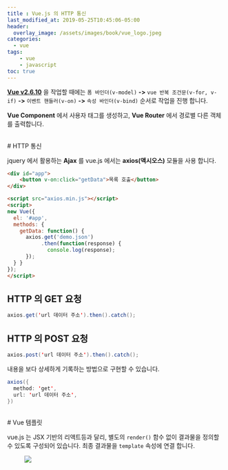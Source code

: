 ```yaml
---
title : Vue.js 의 HTTP 통신
last_modified_at: 2019-05-25T10:45:06-05:00
header:
  overlay_image: /assets/images/book/vue_logo.jpeg
categories:
  - vue
tags: 
    - vue 
    - javascript
toc: true 
---
```


**[Vue v2.6.10](https://github.com/vuejs/vue/releases)** 을 작업할 때에는 `폼 바인더(v-model)` **->** `vue 반복 조건문(v-for, v-if)` **->** `이벤트 핸들러(v-on)` **->** `속성 바인더(v-bind)` 순서로 작업을 진행 합니다.

**Vue Component** 에서 사용자 태그를 생성하고, **Vue Router** 에서 경로별 다른 객체를 출력합니다. 

<br/>
# HTTP 통신

jquery 에서 활용하는 **Ajax** 를 vue.js 에서는 **axios(액시오스)** 모듈을 사용 합니다. 

```html
<div id="app">
	<button v-on:click="getData">목록 호출</button>
</div>

<script src="axios.min.js"></script>
<script>
new Vue({
  el: '#app',
  methods: {
    getData: function() {
      axios.get('demo.json')
           .then(function(response) {
             console.log(response);
      });
  } }
});
</script>
```

## HTTP 의 GET 요청

```java
axios.get('url 데이터 주소').then().catch();
```

## HTTP 의 POST 요청

```java
axios.post('url 데이터 주소').then().catch();
```

내용을 보다 상세하게 기록하는 방법으로 구현할 수 있습니다.

```java
axios({
  method: 'get',
  url: 'url 데이터 주소',
})
```

<br/>
# Vue 템플릿

vue.js 는 JSX 기반의 리액트등과 달리, 별도의 `render()` 함수 없이 결과물을 정의할 수 있도록 구성되어 있습니다. 최종 결과물을 `template` 속성에 연결 합니다.

<figure class="align-center">
  <img src="{{site.baseurl}}/assets/images/code/vue-js-diagram.png">
</figure>

